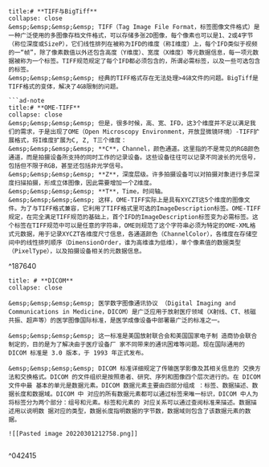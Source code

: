 
```ad-note
title:# **TIFF与BigTiff**
collapse: close
&emsp;&emsp;&emsp;&emsp; TIFF（Tag Image File Format，标签图像文件格式）是一种广泛使用的多图像存档文件格式，可以存储多张2D图像，每个像素也可以是1、2或4字节（称位深度或SizeP），它们线性排列在被称为IFD的维度（称I维度）上，每个IFD类似于视频的一“帧”，除了像素数值以外还包含高度（Y维度）、宽度（X维度）等元数据信息，每一项元数据被称为一个标签。TIFF规范规定了每个IFD都必须包含的，所谓必需标签，以及一些可选包含的标签。
&emsp;&emsp;&emsp;&emsp; 经典的TIFF格式存在无法处理>4㎇文件的问题。BigTiff是TIFF格式的变体，解决了4㎇限制的问题。

```ad-note
title:# **OME-TIFF**
collapse: close
&emsp;&emsp;&emsp;&emsp; 但是，很多时候，高、宽、IFD，这3个维度并不足以满足我们的需求，于是出现了OME（Open Microscopy Environment，开放显微镜环境）-TIFF扩展格式，将I维度扩展为C, Z, T三个维度：
&emsp;&emsp;&emsp;&emsp; **C**，Channel，颜色通道。这里指的不是常见的RGB颜色通道，而是拍摄设备所支持的同时工作的记录设备。这些设备往往可以记录不同波长的光信号，包括但不限于RGB，甚至还包括非光学信号。
&emsp;&emsp;&emsp;&emsp; **Z**，深度层级。许多拍摄设备可以对拍摄对象进行多层深度扫描拍摄，形成立体图像，因此需要增加一个Z维度。
&emsp;&emsp;&emsp;&emsp; **T**，Time，时间轴。
&emsp;&emsp;&emsp;&emsp; 这样，OME-TIFF实际上是具有XYCZT这5个维度的图像文件。为了与TIFF格式兼容，它利用了TIFF格式里可选的ImageDescription标签。OME-TIFF规定，在完全满足TIFF规范的基础上，首个IFD的ImageDescription标签变为必需标签。这个标签在TIFF规范中可以是任意的字符串，OME则规范了这个字符串必须为特定的OME-XML格式元数据，用于记录XYCZT各维度尺寸信息，各通道颜色（ChannelColor），各维度在存储空间中的线性排列顺序（DimensionOrder，谁为高维谁为低维），单个像素值的数据类型（PixelType），以及拍摄设备相关的元数据信息。

```

^187640

```ad-note
title: # **DICOM**
collapse: close

&emsp;&emsp;&emsp;&emsp; 医学数字图像通讯协议 （Digital Imaging and Communications in Medicine，DICOM）是广泛应用于放射医疗领域（X射线、CT、核磁共振、超声等）的医学图像国际标准，是医学成像设备中部署最广泛的标准之一。
		
&emsp;&emsp;&emsp;&emsp; 这一标准是美国放射联合会和美国国家电子制 造商协会联合制定的，目的是为了解决由于医疗设备厂 家不同带来的通讯困难等问题。现在国际通用的 DICOM 标准是 3.0 版本，于 1993 年正式发布。
		
&emsp;&emsp;&emsp;&emsp; DICOM 标准详细规定了传输医学影像及其相关信息的 交换方法和交换格式。DICOM 的文件组织是按照患者、研究、序列和图像四个层次进行的。在 DICOM 文件中最 基本的单元是数据元素。DICOM 数据元素主要由四部分组成 ：标签、数据描述、数据长度和数据域。DICOM 中 对应的所有数据元素都可以通过标签来唯一标识，DICOM 中人为将标签分为两个部分：组号和元素。标签和元素的 对应关系可以通过查阅标准来描述。数据描述用以说明数 据对应的类型，数据长度指明数据的字节数，数据域则包含了该数据元素的数据。

![[Pasted image 20220301212758.png]]


```

^042415


